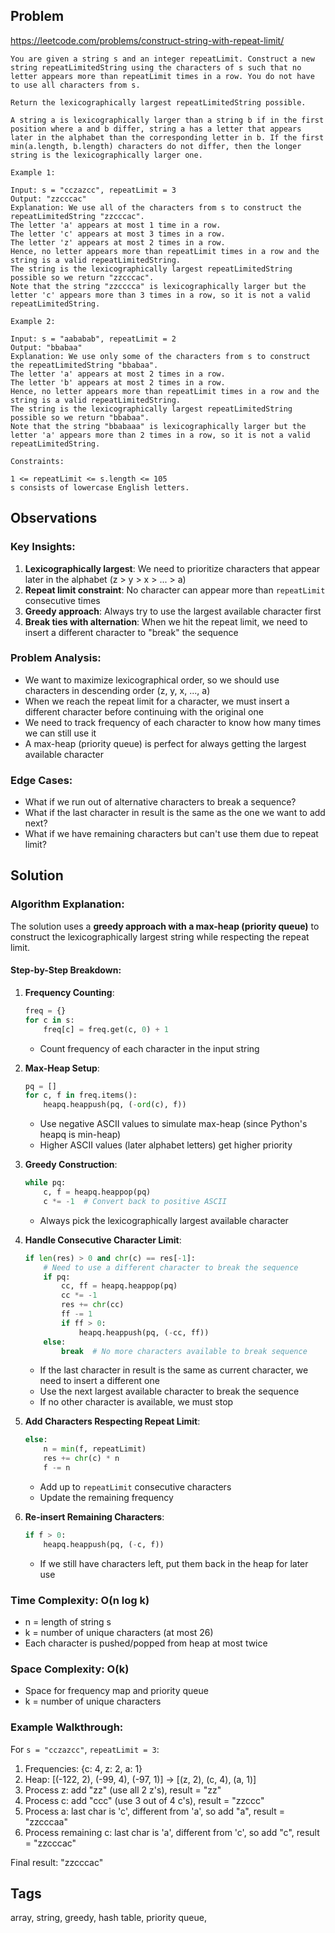 ## Problem

https://leetcode.com/problems/construct-string-with-repeat-limit/

```
You are given a string s and an integer repeatLimit. Construct a new string repeatLimitedString using the characters of s such that no letter appears more than repeatLimit times in a row. You do not have to use all characters from s.

Return the lexicographically largest repeatLimitedString possible.

A string a is lexicographically larger than a string b if in the first position where a and b differ, string a has a letter that appears later in the alphabet than the corresponding letter in b. If the first min(a.length, b.length) characters do not differ, then the longer string is the lexicographically larger one.

Example 1:

Input: s = "cczazcc", repeatLimit = 3
Output: "zzcccac"
Explanation: We use all of the characters from s to construct the repeatLimitedString "zzcccac".
The letter 'a' appears at most 1 time in a row.
The letter 'c' appears at most 3 times in a row.
The letter 'z' appears at most 2 times in a row.
Hence, no letter appears more than repeatLimit times in a row and the string is a valid repeatLimitedString.
The string is the lexicographically largest repeatLimitedString possible so we return "zzcccac".
Note that the string "zzcccca" is lexicographically larger but the letter 'c' appears more than 3 times in a row, so it is not a valid repeatLimitedString.

Example 2:

Input: s = "aababab", repeatLimit = 2
Output: "bbabaa"
Explanation: We use only some of the characters from s to construct the repeatLimitedString "bbabaa". 
The letter 'a' appears at most 2 times in a row.
The letter 'b' appears at most 2 times in a row.
Hence, no letter appears more than repeatLimit times in a row and the string is a valid repeatLimitedString.
The string is the lexicographically largest repeatLimitedString possible so we return "bbabaa".
Note that the string "bbabaaa" is lexicographically larger but the letter 'a' appears more than 2 times in a row, so it is not a valid repeatLimitedString.

Constraints:

1 <= repeatLimit <= s.length <= 105
s consists of lowercase English letters.
```

## Observations

### Key Insights:
1. **Lexicographically largest**: We need to prioritize characters that appear later in the alphabet (z > y > x > ... > a)
2. **Repeat limit constraint**: No character can appear more than `repeatLimit` consecutive times
3. **Greedy approach**: Always try to use the largest available character first
4. **Break ties with alternation**: When we hit the repeat limit, we need to insert a different character to "break" the sequence

### Problem Analysis:
- We want to maximize lexicographical order, so we should use characters in descending order (z, y, x, ..., a)
- When we reach the repeat limit for a character, we must insert a different character before continuing with the original one
- We need to track frequency of each character to know how many times we can still use it
- A max-heap (priority queue) is perfect for always getting the largest available character

### Edge Cases:
- What if we run out of alternative characters to break a sequence?
- What if the last character in result is the same as the one we want to add next?
- What if we have remaining characters but can't use them due to repeat limit?

## Solution

### Algorithm Explanation:

The solution uses a **greedy approach with a max-heap (priority queue)** to construct the lexicographically largest string while respecting the repeat limit.

#### Step-by-Step Breakdown:

1. **Frequency Counting**:
   ```python
   freq = {}
   for c in s:
       freq[c] = freq.get(c, 0) + 1
   ```
   - Count frequency of each character in the input string

2. **Max-Heap Setup**:
   ```python
   pq = []
   for c, f in freq.items():
       heapq.heappush(pq, (-ord(c), f))
   ```
   - Use negative ASCII values to simulate max-heap (since Python's heapq is min-heap)
   - Higher ASCII values (later alphabet letters) get higher priority

3. **Greedy Construction**:
   ```python
   while pq:
       c, f = heapq.heappop(pq)
       c *= -1  # Convert back to positive ASCII
   ```
   - Always pick the lexicographically largest available character

4. **Handle Consecutive Character Limit**:
   ```python
   if len(res) > 0 and chr(c) == res[-1]:
       # Need to use a different character to break the sequence
       if pq:
           cc, ff = heapq.heappop(pq)
           cc *= -1
           res += chr(cc)
           ff -= 1
           if ff > 0:
               heapq.heappush(pq, (-cc, ff))
       else:
           break  # No more characters available to break sequence
   ```
   - If the last character in result is the same as current character, we need to insert a different one
   - Use the next largest available character to break the sequence
   - If no other character is available, we must stop

5. **Add Characters Respecting Repeat Limit**:
   ```python
   else:
       n = min(f, repeatLimit)
       res += chr(c) * n
       f -= n
   ```
   - Add up to `repeatLimit` consecutive characters
   - Update the remaining frequency

6. **Re-insert Remaining Characters**:
   ```python
   if f > 0:
       heapq.heappush(pq, (-c, f))
   ```
   - If we still have characters left, put them back in the heap for later use

### Time Complexity: O(n log k)
- n = length of string s
- k = number of unique characters (at most 26)
- Each character is pushed/popped from heap at most twice

### Space Complexity: O(k)
- Space for frequency map and priority queue
- k = number of unique characters

### Example Walkthrough:
For `s = "cczazcc"`, `repeatLimit = 3`:

1. Frequencies: {c: 4, z: 2, a: 1}
2. Heap: [(-122, 2), (-99, 4), (-97, 1)] → [(z, 2), (c, 4), (a, 1)]
3. Process z: add "zz" (use all 2 z's), result = "zz"
4. Process c: add "ccc" (use 3 out of 4 c's), result = "zzccc"
5. Process a: last char is 'c', different from 'a', so add "a", result = "zzcccaa"
6. Process remaining c: last char is 'a', different from 'c', so add "c", result = "zzcccac"

Final result: "zzcccac"

## Tags

array, string, greedy, hash table, priority queue, 